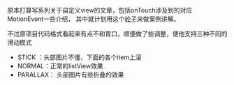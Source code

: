 原本打算写系列关于自定义view的文章，包括onTouch涉及到的对应MotionEvent一些介绍，
其中就计划用这个[轮子](https://github.com/matrixxun/PullToZoomInListView)来做案例讲解。

不过原项目代码格式看起来有点不和胃口，顺便做了些调整，使他支持三种不同的滑动模式

- STICK ：头部图片不懂，下面的各个item上滚
- NORMAL：正常的listView效果
- PARALLAX： 头部图片有些折叠的效果

 